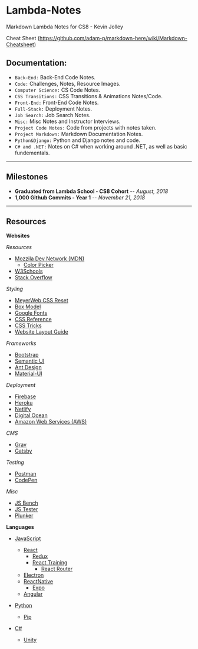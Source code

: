 # Lambda-Notes

Markdown Lambda Notes for CS8 - Kevin Jolley

Cheat Sheet (https://github.com/adam-p/markdown-here/wiki/Markdown-Cheatsheet)

## Documentation:

- `Back-End:` Back-End Code Notes.
- `Code:` Challenges, Notes, Resource Images.
- `Computer Science:` CS Code Notes.
- `CSS Transitions:` CSS Transitions & Animations Notes/Code.
- `Front-End:` Front-End Code Notes.
- `Full-Stack:` Deployment Notes.
- `Job Search:` Job Search Notes.
- `Misc:` Misc Notes and Instructor Interviews.
- `Project Code Notes:` Code from projects with notes taken.
- `Project Markdown:` Markdown Documentation Notes.
- `Python&Django:` Python and Django notes and code.
- `C# and .NET:` Notes on C# when working around .NET, as well as basic fundementals.

---

## Milestones

- **Graduated from Lambda School - CS8 Cohort** -- _August, 2018_
- **1,000 Github Commits - Year 1** -- _November 21, 2018_

---

## Resources

**Websites**

_Resources_

- [Mozzila Dev Network (MDN)](https://developer.mozilla.org/en-US/)
  - [Color Picker](https://developer.mozilla.org/en-US/docs/Web/CSS/CSS_Colors/Color_picker_tool)
- [W3Schools](https://www.w3schools.com/)
- [Stack Overflow](https://stackoverflow.com/)

_Styling_

- [MeyerWeb CSS Reset](https://meyerweb.com/eric/tools/css/reset/)
- [Box Model](https://www.w3schools.com/css/css_boxmodel.asp)
- [Google Fonts](https://fonts.google.com/)
- [CSS Reference](https://cssreference.io/)
- [CSS Tricks](https://css-tricks.com/)
- [Website Layout Guide](https://www.markupbox.com/blog/fixed-vs-fluid-vs-adaptive-vs-responsive-layout/)

_Frameworks_

- [Bootstrap](https://getbootstrap.com/)
- [Semantic UI](https://semantic-ui.com/)
- [Ant Design](https://ant.design/)
- [Material-UI](https://material-ui.com/)

_Deployment_

- [Firebase](https://firebase.google.com)
- [Heroku](https://www.heroku.com/)
- [Netlify](https://www.netlify.com/)
- [Digital Ocean](https://www.digitalocean.com/)
- [Amazon Web Services (AWS)](https://aws.amazon.com/)

_CMS_

- [Grav](https://getgrav.org/)
- [Gatsby](https://www.gatsbyjs.org/)

_Testing_

- [Postman](https://www.getpostman.com/)
- [CodePen](https://codepen.io/)

_Misc_

- [JS Bench](https://jsbench.me/)
- [JS Tester](http://www.webtoolkitonline.com/javascript-tester.html)
- [Plunker](https://plnkr.co/)

**Languages**

- [JavaScript](https://www.javascript.com/)

  - [React](https://reactjs.org/)
    - [Redux](https://redux.js.org/)
    - [React Training](https://reacttraining.com/)
      - [React Router](https://reacttraining.com/react-router/web/example/basic)
  - [Electron](https://electronjs.org/)
  - [ReactNative](http://www.reactnative.com/)
    - [Expo](https://expo.io/)
  - [Angular](https://angular.io/)

- [Python](https://www.python.org/)

  - [Pip](https://pypi.org/project/pip/)

- [C#]()

  - [Unity](https://unity3d.com/)
